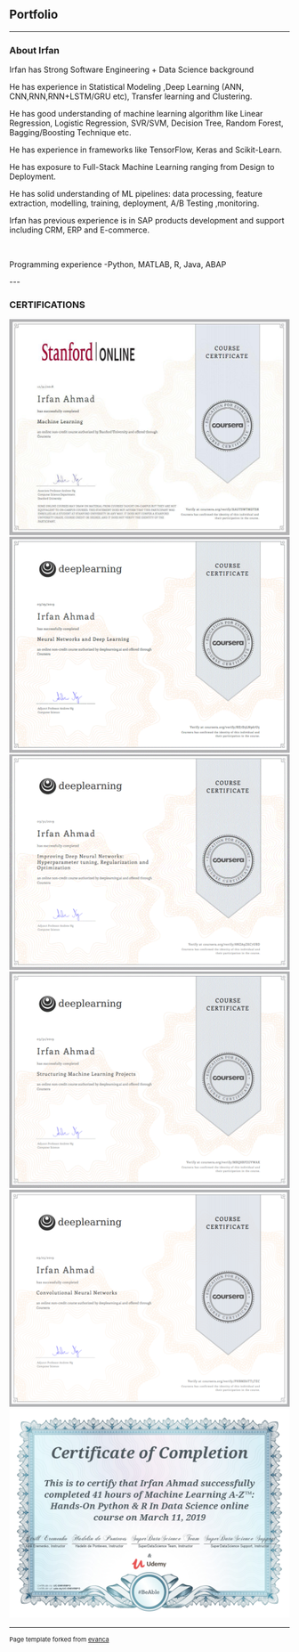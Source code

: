 ## Portfolio

---

### About Irfan 
<p>Irfan has Strong Software Engineering + Data Science background</p>
<p>He has experience in Statistical Modeling ,Deep Learning (ANN, CNN,RNN,RNN+LSTM/GRU etc), Transfer learning and Clustering.</p>
<p>He has good understanding of machine learning algorithm like Linear Regression, Logistic Regression, SVR/SVM, Decision Tree, Random Forest, Bagging/Boosting Technique etc.</p>
<p>He has experience in frameworks like TensorFlow, Keras and Scikit-Learn.</p>
<p>He has exposure to Full-Stack Machine Learning ranging from Design to Deployment.</p>
<p>He has solid understanding of ML pipelines: data processing, feature extraction, modelling, training, deployment, A/B Testing ,monitoring.</p>
<p>Irfan has previous experience is in SAP products development and support including CRM, ERP and E-commerce.</p><br>

<p>Programming experience -Python, MATLAB, R, Java, ABAP</p>
---

### CERTIFICATIONS

<img src="1.png"/>

<img src="2.png"/>

<img src="3.png"/>

<img src="4.png"/>

<img src="5.png"/>

<img src="6.png"/>

---
<p style="font-size:11px">Page template forked from <a href="https://github.com/evanca/quick-portfolio">evanca</a></p>
<!-- Remove above link if you don't want to attibute -->
